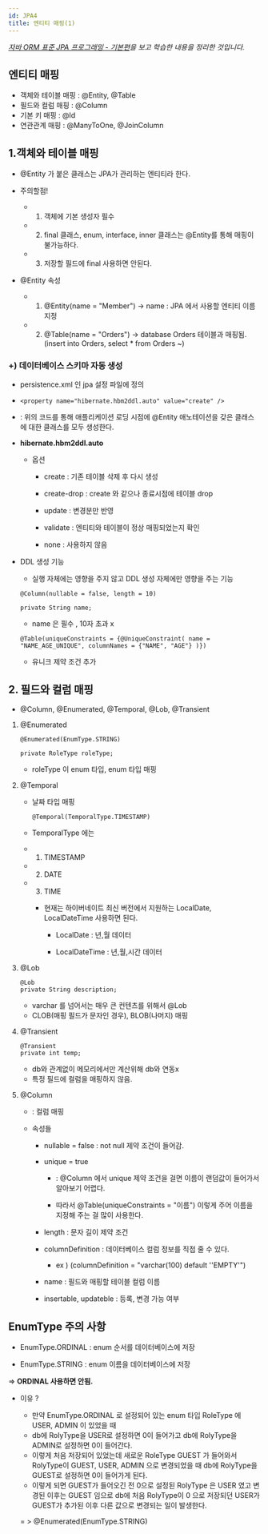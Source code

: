 ```yaml
---
id: JPA4
title: 엔티티 매핑(1)
---
```

_[자바 ORM 표준 JPA 프로그래밍 - 기본편](https://www.inflearn.com/course/ORM-JPA-Basic)을 보고 학습한 내용을 정리한 것입니다._

## 엔티티 매핑
- 객체와 테이블 매핑 : @Entity, @Table
- 필드와 컬럼 매핑 : @Column
- 기본 키 매핑 : @Id
- 연관관계 매핑 : @ManyToOne, @JoinColumn


## 1.객체와 테이블 매핑

- @Entity 가 붙은 클래스는 JPA가 관리하는 엔티티라 한다.

- 주의할점!

    - 1) 객체에 기본 생성자 필수

    - 2) final 클래스, enum, interface, inner 클래스는 @Entity를 통해 매핑이 불가능하다.

    - 3) 저장할 필드에 final 사용하면 안된다.

- @Entity 속성

    - 1) @Entity(name = "Member") -> name : JPA 에서 사용할 엔티티 이름 지정

    - 2) @Table(name = "Orders") -> database Orders 테이블과 매핑됨. (insert into Orders, select * from Orders ~)      

   
### +) 데이터베이스 스키마 자동 생성

- persistence.xml 인 jpa 설정 파일에 정의

- ```<property name="hibernate.hbm2ddl.auto" value="create" />```

- : 위의 코드를 통해 애플리케이션 로딩 시점에 @Entity 애노테이션을 갖은 클래스에 대한 클래스를 모두 생성한다.

- **hibernate.hbm2ddl.auto**

    + 옵션   

        - create : 기존 테이블 삭제 후 다시 생성

        - create-drop : create 와 같으나 종료시점에 테이블 drop

        - update : 변경분만 반영

        - validate : 엔티티와 테이블이 정상 매핑되었는지 확인

        - none : 사용하지 않음   


* DDL 생성 기능 

    - 실행 자체에는 영향을 주지 않고 DDL 생성 자체에만 영향을 주는 기능

    
    ```
    @Column(nullable = false, length = 10)

    private String name;
    ```
    - name 은 필수 , 10자 초과 x

 
    ```
    @Table(uniqueConstraints = {@UniqueConstraint( name = "NAME_AGE_UNIQUE", columnNames = {"NAME", "AGE"} )})

    ```
    - 유니크 제약 조건 추가


## 2. 필드와 컬럼 매핑

- @Column, @Enumerated, @Temporal, @Lob, @Transient
    
1. @Enumerated

    ```
    @Enumerated(EnumType.STRING)

    private RoleType roleType;
    ```

     * roleType 이 enum 타입, enum 타입 매핑

2. @Temporal
    - 날짜 타입 매핑

        ```
        @Temporal(TemporalType.TIMESTAMP)
        ```
    - TemporalType 에는 

    - 1) TIMESTAMP

    - 2) DATE

    - 3) TIME    

        - 현재는 하이버네이트 최신 버전에서 지원하는 LocalDate, LocalDateTime 사용하면 된다.

            - LocalDate : 년,월 데이터

            - LocalDateTime : 년,월,시간 데이터

3. @Lob

     ```
     @Lob
     private String description;
    ```
    + varchar 를 넘어서는 매우 큰 컨텐츠를 위해서 @Lob
    + CLOB(매핑 필드가 문자인 경우), BLOB(나머지) 매핑

4. @Transient
     ```
     @Transient
     private int temp;
     ```
    + db와 관계없이 메모리에서만 계산위해 db와 연동x
    + 특정 필드에 컬럼을 매핑하지 않음.

5. @Column

    - : 컬럼 매핑

    - 속성들

        - nullable = false : not null 제약 조건이 들어감.

        - unique = true 

            - : @Column 에서 unique 제약 조건을 걸면 이름이 랜덤값이 들어가서 알아보기 어렵다.

            - 따라서 @Table(uniqueConstraints = "이름") 이렇게 주어 이름을 지정해 주는 걸 많이 사용한다.

        - length : 문자 길이 제약 조건

        - columnDefinition : 데이터베이스 컬럼 정보를 직접 줄 수 있다. 

            - ex ) (columnDefinition = "varchar(100) default ''EMPTY'")

        - name : 필드와 매핑할 테이블 컬럼 이름

        - insertable, updateble : 등록, 변경 가능 여부

 

## EnumType 주의 사항

- EnumType.ORDINAL : enum 순서를 데이터베이스에 저장

- EnumType.STRING : enum 이름을 데이터베이스에 저장

=> **ORDINAL 사용하면 안됨.**

* 이유 ?

    - 만약 EnumType.ORDINAL 로 설정되어 있는
    enum 타입 RoleType 에 USER, ADMIN 이 있었을 때
    - db에 RolyType을 USER로 설정하면 0이 들어가고
    db에 RolyType을 ADMIN로 설정하면 0이 들어간다.
    - 이렇게 처음 저장되어 있었는데 새로운 RoleType GUEST 가 들어와서
    RolyType이 GUEST, USER, ADMIN 으로 변경되었을 때 db에 RolyType을 GUEST로 설정하면 0이 들어가게 된다.
    - 이렇게 되면 GUEST가 들어오긴 전 0으로 설정된 RolyType 은 USER 였고 변경된 이후는 GUEST 임으로 db에 처음 RolyType이 0 으로 저장되던 USER가 GUEST가 추가된 이후 다른 값으로 변경되는 일이 발생한다.

    = > @Enumerated(EnumType.STRING)

    
